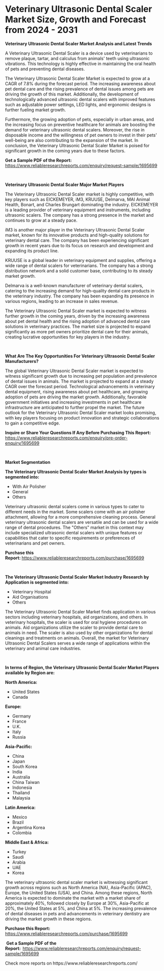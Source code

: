 <p><h1>Veterinary Ultrasonic Dental Scaler Market Size, Growth and Forecast from 2024 - 2031</h1></p><p><strong>Veterinary Ultrasonic Dental Scaler Market Analysis and Latest Trends</strong></p>
<p><p>A Veterinary Ultrasonic Dental Scaler is a device used by veterinarians to remove plaque, tartar, and calculus from animals' teeth using ultrasonic vibrations. This technology is highly effective in maintaining the oral health of pets and preventing dental diseases.</p><p>The Veterinary Ultrasonic Dental Scaler Market is expected to grow at a CAGR of 7.8% during the forecast period. The increasing awareness about pet dental care and the rising prevalence of dental issues among pets are driving the growth of this market. Additionally, the development of technologically advanced ultrasonic dental scalers with improved features such as adjustable power settings, LED lights, and ergonomic designs is further fueling market growth.</p><p>Furthermore, the growing adoption of pets, especially in urban areas, and the increasing focus on preventive healthcare for animals are boosting the demand for veterinary ultrasonic dental scalers. Moreover, the rise in disposable income and the willingness of pet owners to invest in their pets' well-being are also contributing to the expansion of the market. In conclusion, the Veterinary Ultrasonic Dental Scaler Market is poised for significant growth in the coming years due to these factors.</p></p>
<p><strong>Get a Sample PDF of the Report:&nbsp;</strong> <a href="https://www.reliableresearchreports.com/enquiry/request-sample/1695699">https://www.reliableresearchreports.com/enquiry/request-sample/1695699</a></p>
<p>&nbsp;</p>
<p><strong>Veterinary Ultrasonic Dental Scaler Major Market Players</strong></p>
<p><p>The Veterinary Ultrasonic Dental Scaler market is highly competitive, with key players such as EICKEMEYER, iM3, KRUUSE, Delmarva, MAI Animal Health, Bonart, and Charles Brungart dominating the industry. EICKEMEYER is a leading provider of veterinary equipment and instruments, including ultrasonic scalers. The company has a strong presence in the market and continues to grow at a steady pace.</p><p>iM3 is another major player in the Veterinary Ultrasonic Dental Scaler market, known for its innovative products and high-quality solutions for veterinary dental care. The company has been experiencing significant growth in recent years due to its focus on research and development and expanding its product line.</p><p>KRUUSE is a global leader in veterinary equipment and supplies, offering a wide range of dental scalers for veterinarians. The company has a strong distribution network and a solid customer base, contributing to its steady market growth.</p><p>Delmarva is a well-known manufacturer of veterinary dental scalers, catering to the increasing demand for high-quality dental care products in the veterinary industry. The company has been expanding its presence in various regions, leading to an increase in sales revenue.</p><p>The Veterinary Ultrasonic Dental Scaler market is expected to witness further growth in the coming years, driven by the increasing awareness about pet dental health and the rising adoption of advanced dental care solutions in veterinary practices. The market size is projected to expand significantly as more pet owners prioritize dental care for their animals, creating lucrative opportunities for key players in the industry.</p></p>
<p>&nbsp;</p>
<p><strong>What Are The Key Opportunities For Veterinary Ultrasonic Dental Scaler Manufacturers?</strong></p>
<p><p>The global Veterinary Ultrasonic Dental Scaler market is expected to witness significant growth due to increasing pet population and prevalence of dental issues in animals. The market is projected to expand at a steady CAGR over the forecast period. Technological advancements in veterinary dental equipment, rising awareness about pet healthcare, and growing adoption of pets are driving the market growth. Additionally, favorable government initiatives and increasing investments in pet healthcare infrastructure are anticipated to further propel the market. The future outlook for the Veterinary Ultrasonic Dental Scaler market looks promising, with key players focusing on product innovation and strategic collaborations to gain a competitive edge.</p></p>
<p><strong>Inquire or Share Your Questions If Any Before Purchasing This Report:</strong> <a href="https://www.reliableresearchreports.com/enquiry/pre-order-enquiry/1695699">https://www.reliableresearchreports.com/enquiry/pre-order-enquiry/1695699</a></p>
<p>&nbsp;</p>
<p><strong>Market Segmentation</strong></p>
<p><strong>The Veterinary Ultrasonic Dental Scaler Market Analysis by types is segmented into:</strong></p>
<p><ul><li>With Air Polisher</li><li>General</li><li>Others</li></ul></p>
<p><p>Veterinary ultrasonic dental scalers come in various types to cater to different needs in the market. Some scalers come with an air polisher attachment, allowing for a more comprehensive cleaning process. General veterinary ultrasonic dental scalers are versatile and can be used for a wide range of dental procedures. The "Others" market in this context may include specialized ultrasonic dental scalers with unique features or capabilities that cater to specific requirements or preferences of veterinarians and pet owners.</p></p>
<p><strong>Purchase this Report:&nbsp;</strong><a href="https://www.reliableresearchreports.com/purchase/1695699">https://www.reliableresearchreports.com/purchase/1695699</a></p>
<p>&nbsp;</p>
<p><strong>The Veterinary Ultrasonic Dental Scaler Market Industry Research by Application is segmented into:</strong></p>
<p><ul><li>Veterinary Hospital</li><li>Aid Organisations</li><li>Others</li></ul></p>
<p><p>The Veterinary Ultrasonic Dental Scaler Market finds application in various sectors including veterinary hospitals, aid organizations, and others. In veterinary hospitals, the scaler is used for oral hygiene procedures on animals. Aid organizations utilize the scaler to provide dental care to animals in need. The scaler is also used by other organizations for dental cleanings and treatments on animals. Overall, the market for Veterinary Ultrasonic Dental Scalers serves a wide range of applications within the veterinary and animal care industries.</p></p>
<p>&nbsp;</p>
<p><strong>In terms of Region, the Veterinary Ultrasonic Dental Scaler Market Players available by Region are:</strong></p>
<p>
    <p> <strong> North America: </strong>
        <ul>
            <li>United States</li>
            <li>Canada</li>
        </ul>
        </p> 
    <p> <strong> Europe: </strong>
        <ul>
            <li>Germany</li>
            <li>France</li>
            <li>U.K.</li>
            <li>Italy</li>
            <li>Russia</li>
        </ul>
        </p> 
    <p> <strong> Asia-Pacific: </strong>
        <ul>
            <li>China</li>
            <li>Japan</li>
            <li>South Korea</li>
            <li>India</li>
            <li>Australia</li>
            <li>China Taiwan</li>
            <li>Indonesia</li>
            <li>Thailand</li>
            <li>Malaysia</li>
        </ul>
        </p> 
    <p> <strong> Latin America: </strong>
        <ul>
            <li>Mexico</li>
            <li>Brazil</li>
            <li>Argentina Korea</li>
            <li>Colombia</li>
        </ul>
        </p> 
    <p> <strong> Middle East & Africa: </strong>
        <ul>
            <li>Turkey</li>
            <li>Saudi</li>
            <li>Arabia</li>
            <li>UAE</li>
            <li>Korea</li>
        </ul>
    </p>
    </p>
<p><p>The veterinary ultrasonic dental scaler market is witnessing significant growth across regions such as North America (NA), Asia-Pacific (APAC), Europe, the United States (USA), and China. Among these regions, North America is expected to dominate the market with a market share of approximately 40%, followed closely by Europe at 30%, Asia-Pacific at 20%, the United States at 5%, and China at 5%. The increasing prevalence of dental diseases in pets and advancements in veterinary dentistry are driving the market growth in these regions.</p></p>
<p><strong>Purchase this Report: </strong><a href="https://www.reliableresearchreports.com/purchase/1695699">https://www.reliableresearchreports.com/purchase/1695699</a></p>
<p>&nbsp;<strong>Get a Sample PDF of the Report:&nbsp;&nbsp;</strong><a href="https://www.reliableresearchreports.com/enquiry/request-sample/1695699">https://www.reliableresearchreports.com/enquiry/request-sample/1695699</a></p>
<p><strong></strong></p>
<p>Check more reports on https://www.reliableresearchreports.com/</p>